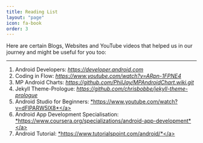 ```yaml
---
title: Reading List
layout: "page"
icon: fa-book
order: 3
---
```


Here are certain Blogs, Websites and YouTube videos that helped us in our journey and might be useful for you too:


---
1. Android Developers: <a
  href="https://developer.android.com" target="_blank"> *https://developer.android.com* </a>
2. Coding in Flow: <a
  href="https://www.youtube.com/watch?v=ARpn-1FPNE4" target="_blank"> *https://www.youtube.com/watch?v=ARpn-1FPNE4* </a>
3. MP Android Charts: <a
  href="https://github.com/PhilJay/MPAndroidChart.wiki.git" target="_blank"> *https://github.com/PhilJay/MPAndroidChart.wiki.git* </a>
4. Jekyll Theme-Prologue: <a
  href="https://github.com/chrisbobbe/jekyll-theme-prologue" target="_blank"> *https://github.com/chrisbobbe/jekyll-theme-prologue* </a>
5. Android Studio for Beginners: <a
  href="https://www.youtube.com/watch?v=dFlPARW5IX8" target="_blank"> *https://www.youtube.com/watch?v=dFlPARW5IX8*</a>
6. Android App Development Specialisation: <a
  href="https://www.coursera.org/specializations/android-app-development" target="_blank"> *https://www.coursera.org/specializations/android-app-development*</a>
7. Android Tutorial: <a
  href="https://www.tutorialspoint.com/android/" target="_blank"> *https://www.tutorialspoint.com/android/*</a>
